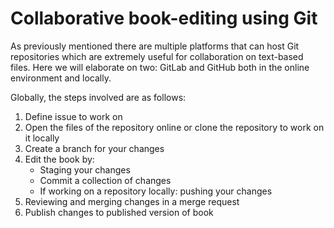 # Collaborative book-editing using Git

As previously mentioned there are multiple platforms that can host Git repositories which are extremely useful for collaboration on text-based files. Here we will elaborate on two: GitLab and GitHub both in the online environment and locally.

Globally, the steps involved are as follows:
 1. Define issue to work on
 2. Open the files of the repository online or clone the repository to work on it locally
 3. Create a branch for your changes
 4. Edit the book by:
    - Staging your changes
    - Commit a collection of changes
    - If working on a repository locally: pushing your changes
 5. Reviewing and merging changes in a merge request
 6. Publish changes to published version of book